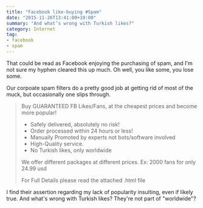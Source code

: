 ```yaml
---
title: "Facebook like-buying #Spam"
date: "2015-11-26T13:41:00+10:00"
summary: "And what’s wrong with Turkish likes?"
category: Internet
tag:
- facebook
- spam
---
```

That could be read as Facebook enjoying the purchasing of spam, and I'm not sure my hyphen cleared this up much. Oh well, you like some, you lose some.

Our corpoate spam filters do a pretty good job at getting rid of most of the muck, but occasionally one slips through.

> Buy GUARANTEED FB Likes/Fans, 
> at the cheapest prices and become more popular!
> 
> - Safely delivered, absolutely no risk!
> - Order processed within 24 hours or less!
> - Manually Promoted by experts  not bots/software involved
> - High-Quality service.
> - No Turkish likes, only worldwide
>
> We offer different packages at different prices.
> Ex: 2000 fans for only 24.99 usd
>
> For Full Details please read the attached .html file

I find their assertion regarding my lack of popularity insulting, even if likely true. And what's wrong with Turkish likes? They're not part of "worldwide"?

